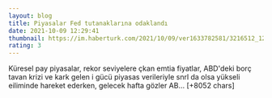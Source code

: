 ```yaml
--- 
layout: blog
title: Piyasalar Fed tutanaklarına odaklandı
date: 2021-10-09 12:29:41
thumbnail: https://im.haberturk.com/2021/10/09/ver1633782581/3216512_1200x627.jpg
rating: 3
---
```

Küresel pay piyasalar, rekor seviyelere çkan emtia fiyatlar, ABD'deki borç tavan krizi ve kark gelen i gücü piyasas verileriyle snrl da olsa yükseli eiliminde hareket ederken, gelecek hafta gözler AB… [+8052 chars]